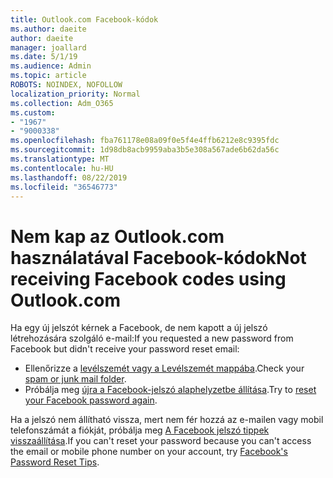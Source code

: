 ```yaml
---
title: Outlook.com Facebook-kódok
ms.author: daeite
author: daeite
manager: joallard
ms.date: 5/1/19
ms.audience: Admin
ms.topic: article
ROBOTS: NOINDEX, NOFOLLOW
localization_priority: Normal
ms.collection: Adm_O365
ms.custom:
- "1967"
- "9000338"
ms.openlocfilehash: fba761178e08a09f0e5f4e4ffb6212e8c9395fdc
ms.sourcegitcommit: 1d98db8acb9959aba3b5e308a567ade6b62da56c
ms.translationtype: MT
ms.contentlocale: hu-HU
ms.lasthandoff: 08/22/2019
ms.locfileid: "36546773"
---
```

# <a name="not-receiving-facebook-codes-using-outlookcom"></a><span data-ttu-id="43bd5-102">Nem kap az Outlook.com használatával Facebook-kódok</span><span class="sxs-lookup"><span data-stu-id="43bd5-102">Not receiving Facebook codes using Outlook.com</span></span>

<span data-ttu-id="43bd5-103">Ha egy új jelszót kérnek a Facebook, de nem kapott a új jelszó létrehozására szolgáló e-mail:</span><span class="sxs-lookup"><span data-stu-id="43bd5-103">If you requested a new password from Facebook but didn't receive your password reset email:</span></span>

- <span data-ttu-id="43bd5-104">Ellenőrizze a [levélszemét vagy a Levélszemét mappába](https://outlook.live.com/mail/junkemail).</span><span class="sxs-lookup"><span data-stu-id="43bd5-104">Check your [spam or junk mail folder](https://outlook.live.com/mail/junkemail).</span></span>
- <span data-ttu-id="43bd5-105">Próbálja meg [újra a Facebook-jelszó alaphelyzetbe állítása](https://www.facebook.com/help/213395615347144?helpref=faq_content).</span><span class="sxs-lookup"><span data-stu-id="43bd5-105">Try to [reset your Facebook password again](https://www.facebook.com/help/213395615347144?helpref=faq_content).</span></span>

<span data-ttu-id="43bd5-106">Ha a jelszó nem állítható vissza, mert nem fér hozzá az e-mailen vagy mobil telefonszámát a fiókját, próbálja meg [A Facebook jelszó tippek visszaállítása](https://www.facebook.com/help/218815984812734).</span><span class="sxs-lookup"><span data-stu-id="43bd5-106">If you can't reset your password because you can't access the email or mobile phone number on your account, try [Facebook's Password Reset Tips](https://www.facebook.com/help/218815984812734).</span></span>